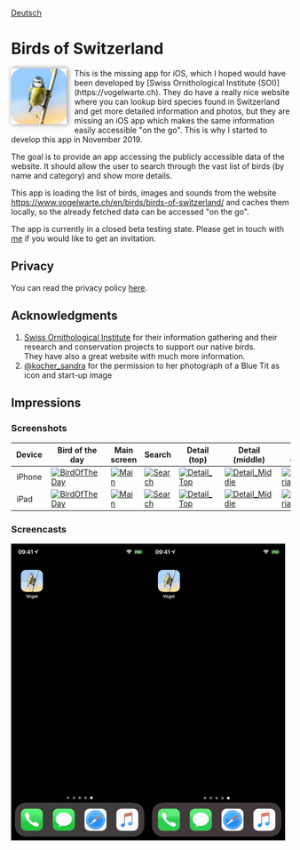 [Deutsch](de/README.md)

#  Birds of Switzerland

<div style="float:left;vertical-align: text-top;padding-right: 1em;filter:drop-shadow(2px 0px 5px #888)">
<img src="assets/AppIcon.png" alt="App icon" style="max-width: 100px;">
</div>
This is the missing app for iOS, which I hoped would have been developed by [Swiss Ornithological Institute (SOI)](https://vogelwarte.ch).
They do have a really nice website where you can lookup bird species found in Switzerland and get more detailed information and photos, but they are missing
an iOS app which makes the same information easily accessible "on the go".  
This is why I started to develop this app in November 2019.

The goal is to provide an app accessing the publicly accessible data of the website. It should allow the user to search through the vast list of birds (by name and category) and show more details.

This app is loading the list of birds, images and sounds from the website https://www.vogelwarte.ch/en/birds/birds-of-switzerland/ and caches them locally, 
so the already fetched data can be accessed "on the go".

The app is currently in a closed beta testing state. Please get in touch with [me](mailto:pd95@users.noreply.github.com?subject=Swiss-Birds-App%20beta) if you would like to get an invitation.

## Privacy

You can read the privacy policy [here](privacy.md).

## Acknowledgments

1. [Swiss Ornithological Institute](https://vogelwarte.ch) for their information gathering and their research and conservation projects to support our native birds.    
They have also a great website with much more information.
2. [@kocher_sandra](https://twitter.com/kocher_sandra) for the permission to her photograph of a Blue Tit as icon and start-up image

## Impressions

### Screenshots

<table class="screenshots">
  <thead>
    <tr>
      <th>Device</th>
      <th>Bird of the day</th>
      <th>Main screen</th>
      <th>Search</th>
      <th>Detail (top)</th>
      <th>Detail (middle)</th>
      <th>Filter criteria</th>
    </tr>
  </thead>
  <tbody>
    <tr>
      <td style="vertical-align:top; padding: 10px">iPhone</td>
      <td><a href="/Swiss-Birds-App/screenshots/iPhone/English_00_BirdOfTheDay.jpeg"><img src="/Swiss-Birds-App/screenshots/iPhone/English_00_BirdOfTheDay.jpeg" width="100%" alt="BirdOfTheDay"></a></td>
      <td><a href="/Swiss-Birds-App/screenshots/iPhone/English_01_Main.jpeg"><img src="/Swiss-Birds-App/screenshots/iPhone/English_01_Main.jpeg" width="100%" alt="Main"></a></td>
      <td><a href="/Swiss-Birds-App/screenshots/iPhone/English_02_Search.jpeg"><img src="/Swiss-Birds-App/screenshots/iPhone/English_02_Search.jpeg" width="100%" alt="Search"></a></td>
      <td><a href="/Swiss-Birds-App/screenshots/iPhone/English_03_Detail_Top.jpeg"><img src="/Swiss-Birds-App/screenshots/iPhone/English_03_Detail_Top.jpeg" width="100%" alt="Detail_Top"></a></td>
      <td><a href="/Swiss-Birds-App/screenshots/iPhone/English_04_Detail_Middle.jpeg"><img src="/Swiss-Birds-App/screenshots/iPhone/English_04_Detail_Middle.jpeg" width="100%" alt="Detail_Middle"></a></td>
      <td><a href="/Swiss-Birds-App/screenshots/iPhone/English_05_Filtercriteria.jpeg"><img src="/Swiss-Birds-App/screenshots/iPhone/English_05_Filtercriteria.jpeg" width="100%" alt="Filtercriteria"></a></td>
    </tr>
    <tr>
      <td style="vertical-align:top; padding: 10px">iPad</td>
      <td><a href="/Swiss-Birds-App/screenshots/iPad/English_00_BirdOfTheDay.jpeg"><img src="/Swiss-Birds-App/screenshots/iPad/English_00_BirdOfTheDay.jpeg" width="100%" alt="BirdOfTheDay"></a></td>
      <td><a href="/Swiss-Birds-App/screenshots/iPad/English_01_Main.jpeg"><img src="/Swiss-Birds-App/screenshots/iPad/English_01_Main.jpeg" width="100%" alt="Main"></a></td>
      <td><a href="/Swiss-Birds-App/screenshots/iPad/English_02_Search.jpeg"><img src="/Swiss-Birds-App/screenshots/iPad/English_02_Search.jpeg" width="100%" alt="Search"></a></td>
      <td><a href="/Swiss-Birds-App/screenshots/iPad/English_03_Detail_Top.jpeg"><img src="/Swiss-Birds-App/screenshots/iPad/English_03_Detail_Top.jpeg" width="100%" alt="Detail_Top"></a></td>
      <td><a href="/Swiss-Birds-App/screenshots/iPad/English_04_Detail_Middle.jpeg"><img src="/Swiss-Birds-App/screenshots/iPad/English_04_Detail_Middle.jpeg" width="100%" alt="Detail_Middle"></a></td>
      <td><a href="/Swiss-Birds-App/screenshots/iPad/English_05_Filtercriteria.jpeg"><img src="/Swiss-Birds-App/screenshots/iPad/English_05_Filtercriteria.jpeg" width="100%" alt="Filtercriteria"></a></td>
    </tr>
  </tbody>
</table>

### Screencasts

<img src="assets/images/iPhoneX_01_Bird_Search_de.gif" alt="iPhone Bird Search" width="49%"><img src="assets/images/iPhoneX_02_Filter_Search_de.gif" alt="iPhone Filter Search" width="49%">
